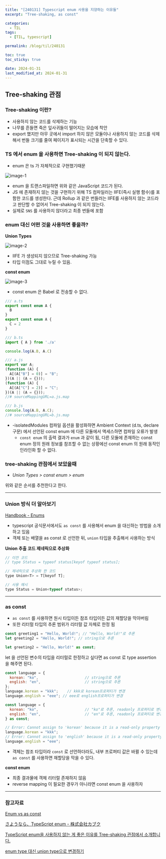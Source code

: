 ```yaml
---
title: "[240131] Typescript enum 사용을 지양하는 이유들"
excerpt: "Tree-shaking, as const"

categories:
  - TIL
tags:
  - [TIL, typescript]

permalink: /blog/til/240131

toc: true
toc_sticky: true

date: 2024-01-31
last_modified_at: 2024-01-31
---
```


## Tree-shaking 관점

### Tree-shaking 이란?

- 사용하지 않는 코드를 삭제하는 기능
- 나무를 흔들면 죽은 잎사귀들이 떨어지는 모습에 착안
- export 했지만 아무 곳에서 import 하지 않은 모듈이나 사용하지 않는 코드를 삭제해서 번들 크기를 줄여 페이지가 표시되는 시간을 단축할 수 있다.

### TS 에서 enum 을 사용하면 Tree-shaking 이 되지 않는다.

- enum 은 ts 가 자체적으로 구현했기때문

![image-1](/assets//imagesposts_img/til/240131-1.png)

- enum 을 트랜스파일하면 위와 같은 JavaScript 코드가 된다.
- JS 에 존재하지 않는 것을 구현하기 위해 TS 컴파일러는 IIFE(즉시 실행 함수)를 포함한 코드를 생성한다. 근데 Rollup 과 같은 번들러는 IIFE를 사용하지 않는 코드라고 판단할 수 없어서 Tree-shaking 이 되지 않는다.
- 실제로 `SNS` 를 사용하지 않더라고 최종 번들에 포함

### enum 대신 어떤 것을 사용하면 좋을까?

**Union Types**

![image-2](/assets//imagesposts_img/til/240131-2.png)

- IIFE 가 생성되지 않으므로 Tree-shaking 가능
- 타입 이점도 그대로 누릴 수 있음.

**const enum**

![image-3](/assets//imagesposts_img/til/240131-3.png)

- const enum 은 Babel 로 전송할 수 없다.

```jsx
/// a.ts
export const enum A {
  B
}
export const enum A {
  C = 2
}

/// b.ts
import { A } from './a'

console.log(A.B, A.C)
```

```jsx
/// a.js
export var A;
(function (A) {
  A[(A["B"] = 0)] = "B";
})(A || (A = {}));
(function (A) {
  A[(A["C"] = 2)] = "C";
})(A || (A = {}));
//# sourceMappingURL=a.js.map

/// b.js
console.log(A.B, A.C);
//# sourceMappingURL=b.js.map
```

- -isolatedModules 컴파일 옵션을 활성화하면 Ambient Context (d.ts, declare 구문) 에서 선언된 const enum 에 다른 모듈에서 액세스하면 컴파일 오류가 발생
  - `const enum` 의 출력 결과가 `enum` 과 같이 됨, 다른 모듈에 존재하는 const enum 정의 원래 정보를 참조할 수 없는 상황에선 const enum 의 원래 동작인 인라인화 할 수 없다.

### tree-shaking 관점에서 보았을때

- _Union Types > const enum > enum_

위와 같은 순서를 추천한다고 한다.

---

### Union 방식 더 알아보기

[Handbook - Enums](https://www.typescriptlang.org/docs/handbook/enums.html#objects-vs-enums)

- typescript 공식문서에서도 `as const` 를 사용해서 enum 을 대신하는 방법을 소개하고 있음
- 객체 또는 배열을 as const 로 선언한 뒤, `union` 타입을 추출해서 사용하는 방식

**Union 추출 코드 제네릭으로 추상화**

```jsx
// 이전 코드
// type Status = typeof status[keyof typeof status];

// 제네릭으로 추상화 한 코드
type Union<T> = T[keyof T];

// 사용 예시
type Status = Union<typeof status>;
```

---

### as const

- `as const` 를 사용하면 원시 타입이든 참조 타입이든 값의 재할당을 막아버림
- 또한 리터럴 타입의 추론 범위가 리터럴 값 자체로 한정 됨

```jsx
const greeting1 = "Hello, World!"; // "Hello, World!"로 추론
let greeting2 = "Hello, World!"; // string으로 추론
```

```jsx
let greeting2 = "Hello, World!" as const;
```

let 을 선언된 변수의 타입을 리터럴로 한정하고 싶다면 as const 로 type assertion 을 해주면 된다.

```jsx
const language = {
  korean: "ko",						// string으로 추론
  english: "en",					// string으로 추론
};
language.korean = "kkk";	// kkk로 korean프로퍼티가 변경
language.english = "eee"; // eee로 english프로퍼티가 변경

const language = {
  korean: "ko",						// "ko"로 추론, readonly 프로퍼티로 변경
  english: "en",					// "en"로 추론, readonly 프로퍼티로 변경
} as const;

// Error: Cannot assign to 'korean' because it is a read-only property
language.korean = "kkk";
// Error: Cannot assign to 'english' because it is a read-only property.
language.english = "eee";
```

- 객체는 참조 타입이라 `const` 로 선언하더라도, 내부 프로퍼티 값은 바뀔 수 있는데 `as const` 를 사용하면 재할당을 막을 수 있다.

**const enum**

- 최종 결과물에 객체 리터럴 존재하지 않음
- reverse mapping 이 필요한 경우가 아니라면 const enum 을 사용하자

---

### 참고자료

[Enum vs as const](https://velog.io/@logqwerty/Enum-vs-as-const)

[さようなら、TypeScript enum - 株式会社カブク](https://www.kabuku.co.jp/developers/good-bye-typescript-enum)

[TypeScript enum을 사용하지 않는 게 좋은 이유를 Tree-shaking 관점에서 소개합니다.](https://engineering.linecorp.com/ko/blog/typescript-enum-tree-shaking)

[enum type 대신 union type으로 변경하기](https://ajdkfl6445.gitbook.io/study/typescript/enum-type-union-type)
